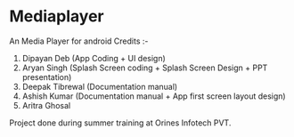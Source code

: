 # Mediaplayer
An Media Player for android
Credits :- 
1. Dipayan Deb (App Coding + UI design)
2. Aryan Singh (Splash Screen coding + Splash Screen Design + PPT presentation)
3. Deepak Tibrewal (Documentation manual)
4. Ashish Kumar (Documentation manual + App first screen layout design)
5. Aritra Ghosal 

Project done during summer training at Orines Infotech PVT. 
